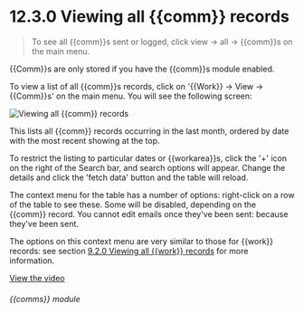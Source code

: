 # 12.3.0    Viewing all {{comm}} records

> To see all {{comm}}s sent or logged, click view -> all -> {{comm}}s on the main menu. 

{{Comm}}s are only stored if you have the {{comm}}s module enabled.

To view a list of all {{comm}}s records, click on '{{Work}} -> View -> {{Comm}}s' on the main menu. You will see the following screen:

![Viewing all {{comm}} records]({{imgpath}}90a.png)

This lists all {{comm}} records occurring in the last month, ordered by date with the most recent showing at the top.

To restrict the listing to particular dates or {{workarea}}s, click the '+' icon on the right of the Search bar, and search options will appear. Change the details and click the 'fetch data' button and the table will reload.

The context menu for the table has a number of options: right-click on a row of the table to see these. Some will be disabled, depending on the {{comm}} record. You cannot edit emails once they've been sent: because they've been sent.

The options on this context menu are very similar to those for {{work}} records: see section [9.2.0  Viewing all {{work}} records](/help/index/v/{{version}}/p/9.2.0) for more information. 

[View the video](/help/video/id/50)
###### {{comms}} module

